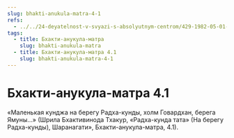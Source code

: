 ```yaml
---
slug: bhakti-anukula-matra-4-1
refs:
  - ../../24-deyatelnost-v-svyazi-s-absolyutnym-centrom/429-1982-05-01-b2-istinnaya-krasota-eto-to-chto-privlekatelno-dlya-krishny.md
tags:
  - title: Бхакти-анукула-матра
    slug: bhakti-anukula-matra
  - title: Бхакти-анукула-матра 4.1
    slug: bhakti-anukula-matra-4-1
---
```


# Бхакти-анукула-матра 4.1

«Маленькая кунджа на берегу Радха-кунды, холм Говардхан, берега Ямуны…» (Шрила Бхактивинода Тхакур, «Радха-кунда тата» (На берегу Радха-кунды), Шаранагати», Бхакти-анукула-матра, 4.1).
